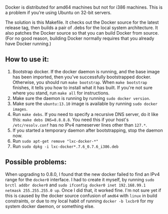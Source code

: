 Docker is distributed for amd64 machines but not for i386 machines.
This is a problem if you're using Ubuntu on 32-bit servers.

The solution is this Makefile. It checks out the Docker source for
the latest release tag, then builds a pair of .debs for the local
system architecture. It also patches the Docker source so that you
can build Docker from source. (For no good reason, building Docker
normally requires that you already have Docker running.)

## How to use it:

1. Bootstrap docker. If the docker daemon is running, and the base image has been imported, then you've successfully bootstrapped docker. Otherwise, you should run `make bootstrap`. When `make bootstrap` finishes, it tells you how to install what it has built. If you're not sure where you stand, run `make all` for instructions.
2. Make sure the daemon is running by running `sudo docker version`.
3. Make sure the `ubuntu:13.10` image is available by running `sudo docker images`.
4. Run `make debs`. If you need to specify a recursive DNS server, do it like this: `make debs DNS=8.8.8.8`. You need this if your host's `/etc/resolv.conf` has no IPv4 nameserver lines other than `127.*`.
5. If you started a temporary daemon after bootstrapping, stop the daemon now.
6. Run `sudo apt-get remove "lxc-docker-*"`
7. Run `sudo dpkg -i lxc-docker*.7.6_0.7.6_i386.deb`

## Possible problems:

When upgrading to 0.8.0, I found that the new docker failed to find an IPv4 range for the `docker0` interface.
I had to create it myself, by running `sudo brctl addbr docker0` and `sudo ifconfig docker0 inet 192.168.99.1 netmask 255.255.255.0 up`.
Once I did that, it worked fine.
I'm not sure yet if this is caused by the docker source confusion of `amd64` with `linux` in build constraints, or due to my local habit of running `docker -b lxcbr0` for my system docker daemon, or something else.
